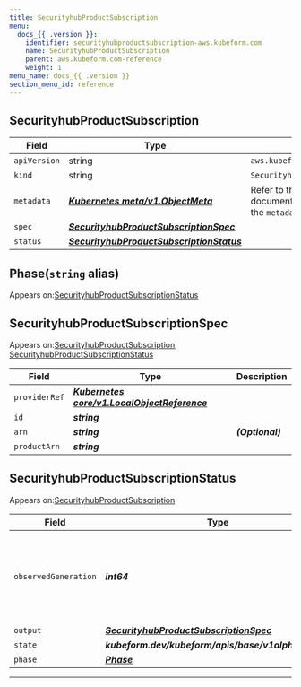 ```yaml
---
title: SecurityhubProductSubscription
menu:
  docs_{{ .version }}:
    identifier: securityhubproductsubscription-aws.kubeform.com
    name: SecurityhubProductSubscription
    parent: aws.kubeform.com-reference
    weight: 1
menu_name: docs_{{ .version }}
section_menu_id: reference
---
```


## SecurityhubProductSubscription
| Field | Type | Description |
| ------ | ----- | ----------- |
| `apiVersion` | string | `aws.kubeform.com/v1alpha1` |
|    `kind` | string | `SecurityhubProductSubscription` |
| `metadata` | ***[Kubernetes meta/v1.ObjectMeta](https://v1-18.docs.kubernetes.io/docs/reference/generated/kubernetes-api/v1.18/#objectmeta-v1-meta)***|Refer to the Kubernetes API documentation for the fields of the `metadata` field.|
| `spec` | ***[SecurityhubProductSubscriptionSpec](#securityhubproductsubscriptionspec)***||
| `status` | ***[SecurityhubProductSubscriptionStatus](#securityhubproductsubscriptionstatus)***||
## Phase(`string` alias)

Appears on:[SecurityhubProductSubscriptionStatus](#securityhubproductsubscriptionstatus)

## SecurityhubProductSubscriptionSpec

Appears on:[SecurityhubProductSubscription](#securityhubproductsubscription), [SecurityhubProductSubscriptionStatus](#securityhubproductsubscriptionstatus)

| Field | Type | Description |
| ------ | ----- | ----------- |
| `providerRef` | ***[Kubernetes core/v1.LocalObjectReference](https://v1-18.docs.kubernetes.io/docs/reference/generated/kubernetes-api/v1.18/#localobjectreference-v1-core)***||
| `id` | ***string***||
| `arn` | ***string***| ***(Optional)*** |
| `productArn` | ***string***||
## SecurityhubProductSubscriptionStatus

Appears on:[SecurityhubProductSubscription](#securityhubproductsubscription)

| Field | Type | Description |
| ------ | ----- | ----------- |
| `observedGeneration` | ***int64***| ***(Optional)*** Resource generation, which is updated on mutation by the API Server.|
| `output` | ***[SecurityhubProductSubscriptionSpec](#securityhubproductsubscriptionspec)***| ***(Optional)*** |
| `state` | ***kubeform.dev/kubeform/apis/base/v1alpha1.State***| ***(Optional)*** |
| `phase` | ***[Phase](#phase)***| ***(Optional)*** |
---
